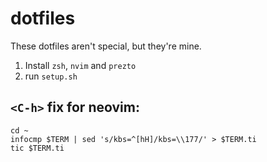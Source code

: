 # dotfiles
These dotfiles aren't special, but they're mine.

1. Install `zsh`, `nvim` and `prezto`
2. run `setup.sh`

## `<C-h>` fix for neovim: 
```
cd ~
infocmp $TERM | sed 's/kbs=^[hH]/kbs=\\177/' > $TERM.ti
tic $TERM.ti
```

